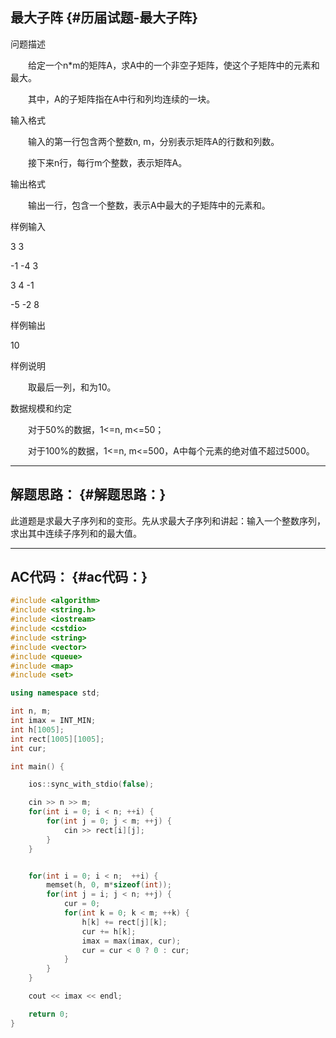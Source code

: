 ## 最大子阵 {#历届试题-最大子阵}

问题描述

　　给定一个n\*m的矩阵A，求A中的一个非空子矩阵，使这个子矩阵中的元素和最大。

　　其中，A的子矩阵指在A中行和列均连续的一块。

输入格式

　　输入的第一行包含两个整数n, m，分别表示矩阵A的行数和列数。

　　接下来n行，每行m个整数，表示矩阵A。

输出格式

　　输出一行，包含一个整数，表示A中最大的子矩阵中的元素和。

样例输入

3 3

-1 -4 3

3 4 -1

-5 -2 8

样例输出

10

样例说明

　　取最后一列，和为10。

数据规模和约定

　　对于50%的数据，1&lt;=n, m&lt;=50；

　　对于100%的数据，1&lt;=n, m&lt;=500，A中每个元素的绝对值不超过5000。

---

## 解题思路： {#解题思路：}

此道题是求最大子序列和的变形。先从求最大子序列和讲起：输入一个整数序列，求出其中连续子序列和的最大值。

---

## AC代码： {#ac代码：}

```cpp
#include <algorithm>
#include <string.h>
#include <iostream>
#include <cstdio>
#include <string>
#include <vector>
#include <queue>
#include <map>
#include <set>

using namespace std;

int n, m;
int imax = INT_MIN;
int h[1005];
int rect[1005][1005];
int cur;

int main() {

    ios::sync_with_stdio(false);

    cin >> n >> m;
    for(int i = 0; i < n; ++i) {
        for(int j = 0; j < m; ++j) {
            cin >> rect[i][j];
        }
    }


    for(int i = 0; i < n;  ++i) {
        memset(h, 0, m*sizeof(int));
        for(int j = i; j < n; ++j) {
            cur = 0;
            for(int k = 0; k < m; ++k) {
                h[k] += rect[j][k];
                cur += h[k];
                imax = max(imax, cur);
                cur = cur < 0 ? 0 : cur;
            }
        } 
    }

    cout << imax << endl;

    return 0;
}
```



